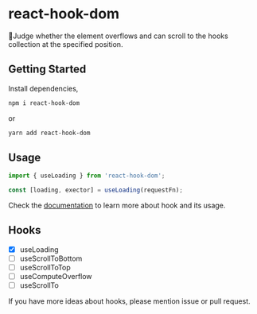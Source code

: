 # react-hook-dom

🌋Judge whether the element overflows and can scroll to the hooks collection at the specified position.

## Getting Started

Install dependencies,

```bash
npm i react-hook-dom
```

or

```bash
yarn add react-hook-dom
```

## Usage

```javascript
import { useLoading } from 'react-hook-dom';

const [loading, exector] = useLoading(requestFn);
```

Check the [documentation](https://yanxiaolazy.github.io/react-hook-dom/hooks/use-loading) to learn more about hook and its usage.

## Hooks

- [x] useLoading
- [ ] useScrollToBottom
- [ ] useScrollToTop
- [ ] useComputeOverflow
- [ ] useScrollTo

If you have more ideas about hooks, please mention issue or pull request.
